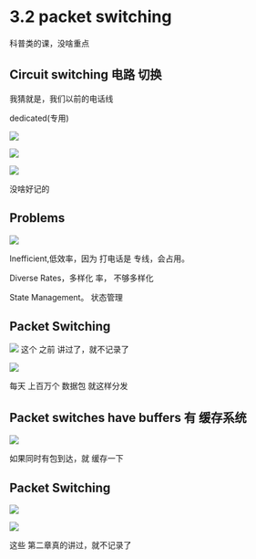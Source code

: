 # 3.2 packet switching

科普类的课，没啥重点

## Circuit switching 电路 切换

我猜就是，我们以前的电话线

dedicated(专用)

![](./3.2%20packet%20switching_0.png)

![](./3.2%20packet%20switching_1.png)

![](./3.2%20packet%20switching_2.png)

没啥好记的

## Problems

![](./3.2%20packet%20switching_3.png)

Inefficient,低效率，因为 打电话是 专线，会占用。

Diverse Rates，多样化 率， 不够多样化

State Management。 状态管理

## Packet Switching

![](./3.2%20packet%20switching_4.png)
这个 之前 讲过了，就不记录了

![](./3.2%20packet%20switching_5.png)

每天 上百万个 数据包 就这样分发

## Packet switches have buffers 有 缓存系统

![](./3.2%20packet%20switching_6.png)

如果同时有包到达，就 缓存一下

## Packet Switching

![](./3.2%20packet%20switching_7.png)

![](./3.2%20packet%20switching_8.png)

这些 第二章真的讲过，就不记录了

